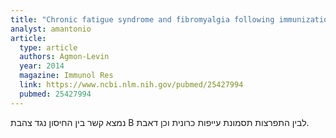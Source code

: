 ```yaml
---
title: "Chronic fatigue syndrome and fibromyalgia following immunization with the hepatitis B vaccine: another angle of the 'autoimmune (auto-inflammatory) syndrome induced by adjuvants' (ASIA)"
analyst: amantonio
article:
  type: article
  authors: Agmon-Levin
  year: 2014
  magazine: Immunol Res
  link: https://www.ncbi.nlm.nih.gov/pubmed/25427994
  pubmed: 25427994
---
```


נמצא קשר בין החיסון נגד צהבת B לבין התפרצות תסמונת עייפות כרונית וכן דאבת.
